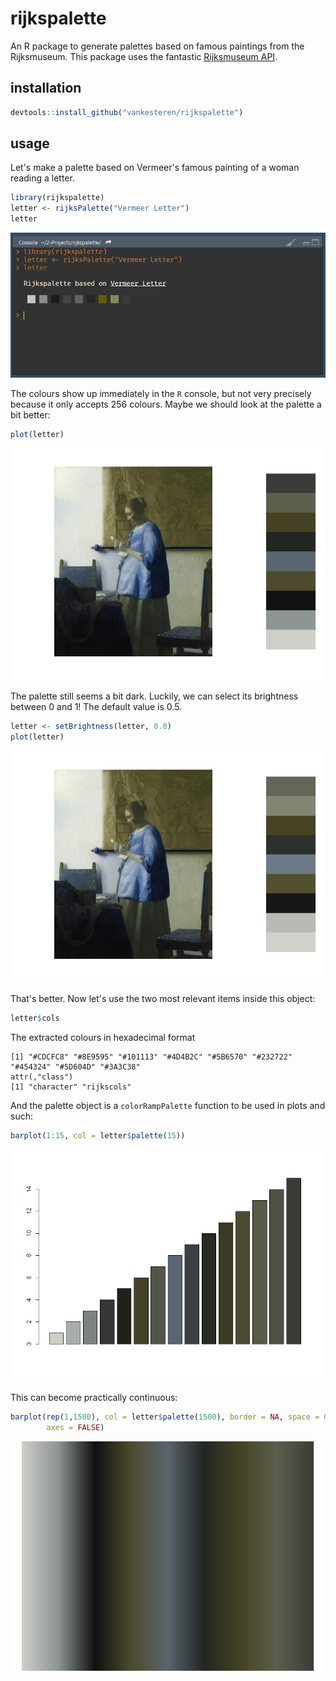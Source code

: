 # rijkspalette

An R package to generate palettes based on famous paintings from the Rijksmuseum. This package uses the fantastic [Rijksmuseum API](http://rijksmuseum.github.io/). 


## installation
```R
devtools::install_github("vankesteren/rijkspalette")
```

## usage

Let's make a palette based on Vermeer's famous painting of a woman reading a letter.
```R
library(rijkspalette)
letter <- rijksPalette("Vermeer Letter")
letter
```
![console](img/console.png)

The colours show up immediately in the `R` console, but not very precisely because it only accepts 256 colours. Maybe we should look at the palette a bit better:

```R
plot(letter)
```

![vermeer](img/vermeer.png)

The palette still seems a bit dark. Luckily, we can select its brightness between 0 and 1! The default value is 0.5.

```R
letter <- setBrightness(letter, 0.8)
plot(letter)
```
![brightvermeer](img/brightvermeer.png)

That's better. Now let's use the two most relevant items inside this object:

```R
letter$cols
```

The extracted colours in hexadecimal format

```
[1] "#CDCFC8" "#8E9595" "#101113" "#4D4B2C" "#5B6570" "#232722" "#454324" "#5D604D" "#3A3C38"
attr(,"class")
[1] "character" "rijkscols"
```

And the palette object is a `colorRampPalette` function to be used in plots and such:
```R
barplot(1:15, col = letter$palette(15))
```

![barplot](img/barplot.png)

This can become practically continuous:


```R
barplot(rep(1,1500), col = letter$palette(1500), border = NA, space = 0, 
        axes = FALSE)
```

![contpal](img/contpal.png)


